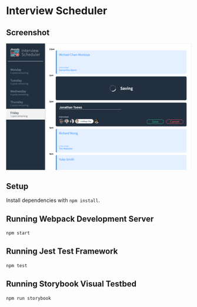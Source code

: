 # Interview Scheduler

## Screenshot

!["Landing page for the application"](https://github.com/SThiara/scheduler/blob/master/docs/homepage.png?raw=true)

## Setup

Install dependencies with `npm install`.

## Running Webpack Development Server

```sh
npm start
```

## Running Jest Test Framework

```sh
npm test
```

## Running Storybook Visual Testbed

```sh
npm run storybook
```
